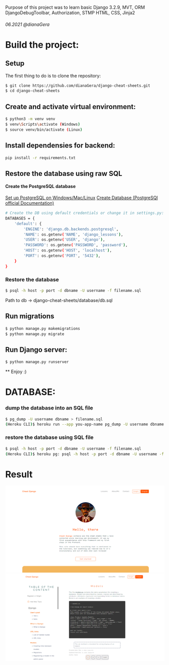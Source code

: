 
Purpose of this project was to 
learn basic Django 3.2.9, MVT, ORM
DjangoDebugToolbar, Authorization, STMP
HTML, CSS, Jinja2
###### 06.2021 @dianaGera




# Build the project:


## Setup
The first thing to do is to clone the repository:

```sh
$ git clone https://github.com/dianaGera/django-cheat-sheets.git
$ cd django-cheat-sheets
```
## Create and activate virtual environment:
```sh
$ python3 -m venv venv
$ venv\Scripts\activate (Windows)
$ source venv/bin/activate (Linux)
```

## Install dependensies for backend:
```sh
pip install -r requirements.txt
```


## Restore the database using raw SQL

#### Create the PostgreSQL database
[Set up PostgreSQL on Windows/Mac/Linux](https://www.codecademy.com/article/installing-and-using-postgresql-locally)
[Create Database (PostgreSQl official Documentation)](https://www.postgresql.org/docs/current/sql-createdatabase.html)
```sh
# Create the DB using default credentials or change it in settings.py:
DATABASES = {
    'default': {
        'ENGINE': 'django.db.backends.postgresql',
        'NAME': os.getenv('NAME', 'django_lessons'),
        'USER': os.getenv('USER', 'django'),
        'PASSWORD': os.getenv('PASSWORD', 'password'),
        'HOST': os.getenv('HOST', 'localhost'),
        'PORT': os.getenv('PORT', '5432'),
    }
}
```

### Restore the database

```sh
$ psql -h host -p port -d dbname -U username -f filename.sql
```
Path to db -> django-cheat-sheets/database/db.sql


## Run migrations
```sh
$ python manage.py makemigrations
$ python manage.py migrate
```

## Run Django server:
```sh
$ python manage.py runserver
```

** Enjoy :)



# DATABASE:
    
### dump the database into an SQL file
```sh
$ pg_dump -U username dbname > filename.sql
(Heroku CLI)$ heroku run --app you-app-name pg_dump -U username dbname > filename.sql
```

### restore the database using SQL file
```sh
$ psql -h host -p port -d dbname -U username -f filename.sql
(Heroku CLI)$ heroku pg: psql -h host -p port -d dbname -U username -f filename.sql
```


# Result

![Screenshot](media\image\2021\11\cheat-django-home.PNG)
![Screenshot](media\image\2021\11\cheat-django-lessons.PNG)